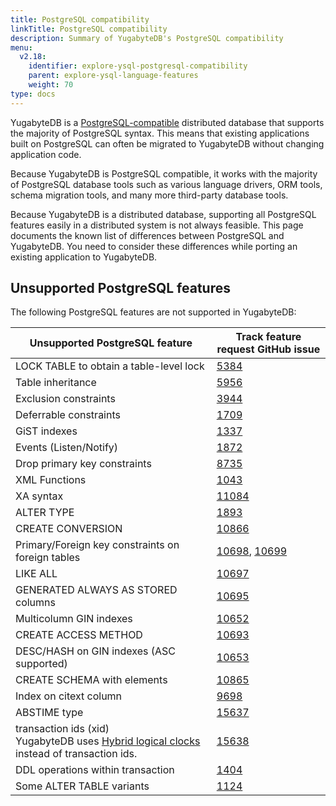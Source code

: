 ```yaml
---
title: PostgreSQL compatibility
linkTitle: PostgreSQL compatibility
description: Summary of YugabyteDB's PostgreSQL compatibility
menu:
  v2.18:
    identifier: explore-ysql-postgresql-compatibility
    parent: explore-ysql-language-features
    weight: 70
type: docs
---
```


YugabyteDB is a [PostgreSQL-compatible](https://www.yugabyte.com/tech/postgres-compatibility/) distributed database that supports the majority of PostgreSQL syntax. This means that existing applications built on PostgreSQL can often be migrated to YugabyteDB without changing application code.

Because YugabyteDB is PostgreSQL compatible, it works with the majority of PostgreSQL database tools such as various language drivers, ORM tools, schema migration tools, and many more third-party database tools.

Because YugabyteDB is a distributed database, supporting all PostgreSQL features easily in a distributed system is not always feasible. This page documents the known list of differences between PostgreSQL and YugabyteDB. You need to consider these differences while porting an existing application to YugabyteDB.

## Unsupported PostgreSQL features

The following PostgreSQL features are not supported in YugabyteDB:

| Unsupported PostgreSQL feature      | Track feature request GitHub issue |
| ----------- | ----------- |
| LOCK TABLE to obtain a table-level lock | [5384](https://github.com/yugabyte/yugabyte-db/issues/5384)|
| Table inheritance    | [5956](https://github.com/yugabyte/yugabyte-db/issues/5956)|
| Exclusion constraints | [3944](https://github.com/yugabyte/yugabyte-db/issues/3944)|
| Deferrable constraints | [1709](https://github.com/yugabyte/yugabyte-db/issues/1709)|
| GiST indexes | [1337](https://github.com/yugabyte/yugabyte-db/issues/1337)|
| Events (Listen/Notify) | [1872](https://github.com/yugabyte/yugabyte-db/issues/1872)|
| Drop primary key constraints |[8735](https://github.com/yugabyte/yugabyte-db/issues/8735)|
| XML Functions | [1043](https://github.com/yugabyte/yugabyte-db/issues/1043)|
| XA syntax | [11084](https://github.com/yugabyte/yugabyte-db/issues/11084)|
| ALTER TYPE | [1893](https://github.com/yugabyte/yugabyte-db/issues/1893)|
| CREATE CONVERSION | [10866](https://github.com/yugabyte/yugabyte-db/issues/10866)|
| Primary/Foreign key constraints on foreign tables | [10698](https://github.com/yugabyte/yugabyte-db/issues/10698), [10699](https://github.com/yugabyte/yugabyte-db/issues/10699) |
| LIKE ALL | [10697](https://github.com/yugabyte/yugabyte-db/issues/10697)|
| GENERATED ALWAYS AS STORED columns | [10695](https://github.com/yugabyte/yugabyte-db/issues/10695)|
| Multicolumn GIN indexes| [10652](https://github.com/yugabyte/yugabyte-db/issues/10652)|
| CREATE ACCESS METHOD | [10693](https://github.com/yugabyte/yugabyte-db/issues/10693)|
| DESC/HASH on GIN indexes (ASC supported) | [10653](https://github.com/yugabyte/yugabyte-db/issues/10653)|
| CREATE SCHEMA with elements | [10865](https://github.com/yugabyte/yugabyte-db/issues/10865)|
| Index on citext column | [9698](https://github.com/yugabyte/yugabyte-db/issues/9698)|
| ABSTIME type | [15637](https://github.com/yugabyte/yugabyte-db/issues/15637)|
| transaction ids (xid) <br/> YugabyteDB uses [Hybrid logical clocks](../../../architecture/transactions/transactions-overview/#hybrid-logical-clocks) instead of transaction ids. | [15638](https://github.com/yugabyte/yugabyte-db/issues/15638)|
| DDL operations within transaction| [1404](https://github.com/yugabyte/yugabyte-db/issues/1404)|
| Some ALTER TABLE variants| [1124](https://github.com/yugabyte/yugabyte-db/issues/1124)|
